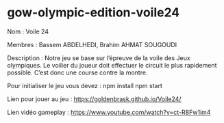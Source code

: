 # gow-olympic-edition-voile24
Nom : Voile 24

Membres : Bassem ABDELHEDI, Brahim AHMAT SOUGOUDI

Description : Notre jeu se base sur l’épreuve de la voile des Jeux olympiques. Le voilier du joueur 
doit effectuer le circuit le plus rapidement possible. C’est donc une course contre la 
montre.

Pour initialiser le jeu vous devez :
npm install
npm start

Lien pour jouer au jeu : https://goldenbrask.github.io/Voile24/

Lien vidéo gameplay : https://www.youtube.com/watch?v=ct-R8Fw1im4
